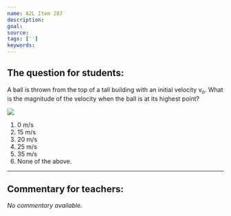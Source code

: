 ```yaml
---
name: A2L Item 287
description: 
goal: 
source: 
tags: ['']
keywords: 
---
```


## The question for students:

A ball is thrown from the top of a tall building with an initial
velocity v<sub>o</sub>.  What is the magnitude of the velocity when the
ball is at its highest point? <div class="img-right"><img
src="/files/Item287_fig1.gif" /></div>

1.  0 m/s
2. 15 m/s
3. 20 m/s
4. 25 m/s
5. 35 m/s
6. None of the above.


<hr/>

## Commentary for teachers:

_No commentary available._
